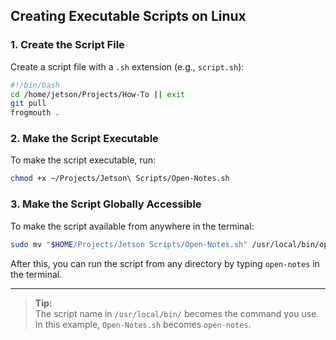 ## **Creating Executable Scripts on Linux**

### **1. Create the Script File**

Create a script file with a `.sh` extension (e.g., `script.sh`):

```bash
#!/bin/bash
cd /home/jetson/Projects/How-To || exit
git pull
frogmouth .
```

### **2. Make the Script Executable**

To make the script executable, run:

```bash
chmod +x ~/Projects/Jetson\ Scripts/Open-Notes.sh
```

### **3. Make the Script Globally Accessible**

To make the script available from anywhere in the terminal:

```bash
sudo mv "$HOME/Projects/Jetson Scripts/Open-Notes.sh" /usr/local/bin/open-notes
```

After this, you can run the script from any directory by typing `open-notes` in the terminal.

---

> **Tip:**  
> The script name in `/usr/local/bin/` becomes the command you use. In this example, `Open-Notes.sh` becomes `open-notes`.
